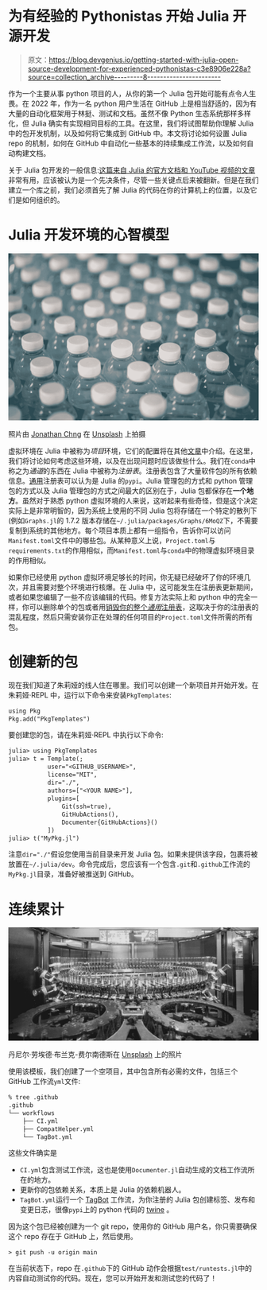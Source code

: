 # 为有经验的 Pythonistas 开始 Julia 开源开发

> 原文：<https://blog.devgenius.io/getting-started-with-julia-open-source-development-for-experienced-pythonistas-c3e8906e228a?source=collection_archive---------8----------------------->

作为一个主要从事 python 项目的人，从你的第一个 Julia 包开始可能有点令人生畏。在 2022 年，作为一名 python 用户生活在 GitHub 上是相当舒适的，因为有大量的自动化框架用于林挺、测试和文档。虽然不像 Python 生态系统那样多样化，但 Julia 确实有实现相同目标的工具。在这里，我们将试图帮助你理解 Julia 中的包开发机制，以及如何将它集成到 GitHub 中。本文将讨论如何设置 Julia repo 的机制，如何在 GitHub 中自动化一些基本的持续集成工作流，以及如何自动构建文档。

关于 Julia 包开发的一般信息:[这篇来自 Julia 的官方文档和 YouTube 视频的文章](https://julialang.org/contribute/developing_package/)非常有用，应该被认为是一个先决条件，尽管一些关键点后来被翻新。但是在我们建立一个库之前，我们必须首先了解 Julia 的代码在你的计算机上的位置，以及它们是如何组织的。

# Julia 开发环境的心智模型

![](img/9420ab5f738dc04c91755fe3d378f4f3.png)

照片由 [Jonathan Chng](https://unsplash.com/@jon_chng?utm_source=medium&utm_medium=referral) 在 [Unsplash](https://unsplash.com?utm_source=medium&utm_medium=referral) 上拍摄

虚拟环境在 Julia 中被称为*项目*环境，它们的配置将在其他[文章](https://towardsdatascience.com/how-to-setup-project-environments-in-julia-ec8ae73afe9c)中介绍。在这里，我们将讨论如何考虑这些环境，以及在出现问题时应该做些什么。我们在`conda`中称之为*通道*的东西在 Julia 中被称为*注册表*。注册表包含了大量软件包的所有依赖信息。[通用](https://github.com/JuliaRegistries/General)注册表可以认为是 Julia 的`pypi`。Julia 管理包的方式和 python 管理包的方式以及 Julia 管理包的方式之间最大的区别在于，Julia 包都保存在**一个地方**。虽然对于熟悉 python 虚拟环境的人来说，这听起来有些奇怪，但是这个决定实际上是非常明智的，因为系统上使用的不同 Julia 包将存储在一个特定的散列下(例如`Graphs.jl`的 1.7.2 版本存储在`~/.julia/packages/Graphs/6MoQZ`下，不需要复制到系统的其他地方。每个项目本质上都有一组指令，告诉你可以访问`Manifest.toml`文件中的哪些包。从某种意义上说，`Project.toml`与`requirements.txt`的作用相似，而`Manifest.toml`与`conda`中的物理虚拟环境目录的作用相似。

如果你已经使用 python 虚拟环境足够长的时间，你无疑已经破坏了你的环境几次，并且需要对整个环境进行核爆。在 Julia 中，这可能发生在注册表更新期间，或者如果您编辑了一些不应该编辑的代码。修复方法实际上和 python 中的完全一样，你可以删除单个的包或者用[销毁你的整个*通用*注册表](https://stackoverflow.com/questions/66114900/unsatisfiable-requirements-detected-for-the-package-in-julia)，这取决于你的注册表的混乱程度，然后只需安装你正在处理的任何项目的`Project.toml`文件所需的所有包。

# 创建新的包

现在我们知道了朱莉娅的线人住在哪里。我们可以创建一个新项目并开始开发。在朱莉娅·REPL 中，运行以下命令来安装`PkgTemplates`:

```
using Pkg
Pkg.add("PkgTemplates")
```

要创建您的包，请在朱莉娅·REPL 中执行以下命令:

```
julia> using PkgTemplates
julia> t = Template(;
           user="<GITHUB_USERNAME>",
           license="MIT",
           dir="./",
           authors=["<YOUR NAME>"],
           plugins=[
               Git(ssh=true),
               GitHubActions(),
               Documenter{GitHubActions}()
           ]) 
julia> t("MyPkg.jl")
```

注意`dir="./"`假设您使用当前目录来开发 Julia 包。如果未提供该字段，包裹将被放置在`~/.julia/dev`。命令完成后，您应该有一个包含`.git`和`.github`工作流的`MyPkg.jl`目录，准备好被推送到 GitHub。

# 连续累计

![](img/aad58d4c643b7c4ff5a3e7b496f974bb.png)

丹尼尔·劳埃德·布兰克-费尔南德斯在 [Unsplash](https://unsplash.com?utm_source=medium&utm_medium=referral) 上的照片

使用该模板，我们创建了一个空项目，其中包含所有必需的文件，包括三个 GitHub 工作流`yml`文件:

```
% tree .github                                                                                                         
.github
└── workflows
    ├── CI.yml
    ├── CompatHelper.yml
    └── TagBot.yml
```

这些文件确实是

*   `CI.yml`包含测试工作流，这也是使用`Documenter.jl`自动生成的文档工作流所在的地方。
*   更新你的包依赖关系，本质上是 Julia 的依赖机器人。
*   `TagBot.yml`运行一个 [TagBot](https://github.com/JuliaRegistries/TagBot) 工作流，为你注册的 Julia 包创建标签、发布和变更日志，很像`pypi`上的 python 代码的 [twine](https://pypi.org/project/twine/) 。

因为这个包已经被创建为一个 git repo，使用你的 GitHub 用户名，你只需要确保这个 repo 存在于 GitHub 上，然后使用。

```
> git push -u origin main
```

在当前状态下，repo 在`.github`下的 GitHub 动作会根据`test/runtests.jl`中的内容自动测试你的代码。现在，您可以开始开发和测试您的代码了！